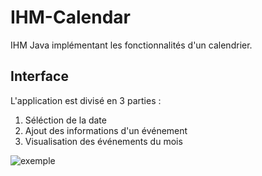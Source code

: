 # IHM-Calendar

IHM Java implémentant les fonctionnalités d'un calendrier.

## Interface

L'application est divisé en 3 parties :
1. Séléction de la date
2. Ajout des informations d'un événement
3. Visualisation des événements du mois

![exemple](https://zupimages.net/up/20/08/s7zg.png)
